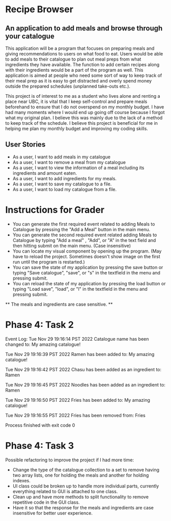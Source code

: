 # **Recipe Browser**

## An application to add meals and browse through your catalogue

This application will be a program that focuses on preparing meals and giving recommendations to users
on what food to eat. Users would be able to add meals to their catalogue to plan out meal preps from what ingredients they have available.
The function to add certain recipes along with their ingredients would be a part of the program as well.
This application is aimed at people who need some sort of way to keep track of their meal prep as it is easy to get distracted
and overly spend money outside the prepared schedules (unplanned take-outs etc.).

This project is of interest to me as a student who lives alone and renting a place near UBC, it is vital that
I keep self-control and prepare meals beforehand to ensure that I do not overspend on my monthly budget. I have
had many moments where I would end up going off course because I forgot what my original plan. I believe this 
was mainly due to the lack of a method to keep track of the schedule. I believe this project is beneficial for me in helping 
me plan my monthly budget and improving my coding skills.

## User Stories

- As a user, I want to add meals in my catalogue
- As a user, I want to remove a meal from my catalogue
- As a user, I want to view the information of a meal including its ingredients and amount eaten.
- As a user, I want to add ingredients for my meals.
- As a user, I want to save my catalogue to a file. 
- As a user, I want to load my catalogue from a file.

# Instructions for Grader

- You can generate the first required event related to adding Meals to Catalogue by pressing the "Add a Meal" button in the main menu.
- You can generate the second required event related adding Meals to Catalogue by typing "Add a meal" , "Add", or "A" in the text field and then hitting submit on
the main menu. (Case insensitive)
- You can locate my visual component by opening up the program. (May have to reload the project. Sometimes doesn't show image on the first run until the program is restarted.)
- You can save the state of my application by pressing the save button or typing "Save catalogue", "save", or "s" in the textfield in the menu and pressing submit.
- You can reload the state of my application by pressing the load button or typing "Load save", "load", or "l" in the textfield in the menu and pressing submit.

** The meals and ingredients are case sensitive. **

# Phase 4: Task 2

Event Log:
Tue Nov 29 19:16:14 PST 2022
Catalogue name has been changed to: My amazing catalogue!

Tue Nov 29 19:16:39 PST 2022
Ramen has been added to: My amazing catalogue!

Tue Nov 29 19:16:42 PST 2022
Chasu has been added as an ingredient to: Ramen

Tue Nov 29 19:16:45 PST 2022
Noodles has been added as an ingredient to: Ramen

Tue Nov 29 19:16:50 PST 2022
Fries has been added to: My amazing catalogue!

Tue Nov 29 19:16:55 PST 2022
Fries has been removed from: Fries


Process finished with exit code 0

# Phase 4: Task 3

Possible refactoring to improve the project if I had more time:
- Change the type of the catalogue collection to a set to remove having two array lists, one for holding the meals and another for holding indexes. 
- UI class could be broken up to handle more individual parts, currently everything related to GUI is attached to one class.
- Clean up and have more methods to split functionality to remove repetitive code in the GUI class. 
- Have it so that the response for the meals and ingredients are case insensitive for better user experience. 